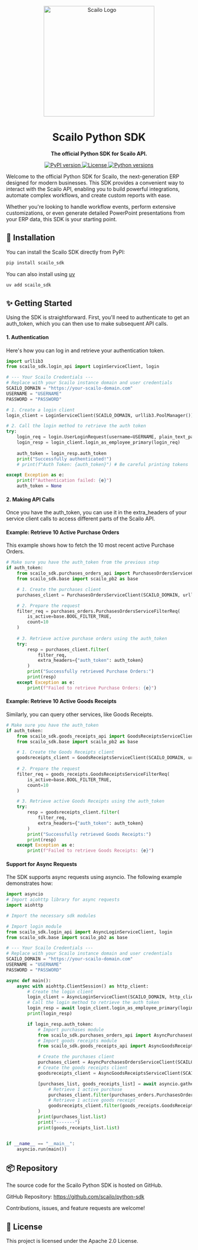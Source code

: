 <p align="center">
<img src="https://pub-fbb2435be97c492d8ece0578844483ea.r2.dev/scailo-logo.png" alt="Scailo Logo" width="300"/>
</p>

<h1 align="center">Scailo Python SDK</h1>

<p align="center">
<strong>The official Python SDK for Scailo API.</strong>
</p>

<p align="center">
<a href="https://pypi.org/project/scailo-sdk/">
<img src="https://img.shields.io/pypi/v/scailo_sdk.svg" alt="PyPI version">
</a>
<a href="https://github.com/scailo/python-sdk/blob/main/LICENSE">
<img src="https://img.shields.io/badge/License-Apache%202.0-blue.svg" alt="License">
</a>
<a href="https://pypi.org/project/scailo-sdk/">
<img src="https://img.shields.io/pypi/pyversions/scailo_sdk.svg" alt="Python versions">
</a>
</p>

Welcome to the official Python SDK for Scailo, the next-generation ERP designed for modern businesses. This SDK provides a convenient way to interact with the Scailo API, enabling you to build powerful integrations, automate complex workflows, and create custom reports with ease.

Whether you're looking to handle workflow events, perform extensive customizations, or even generate detailed PowerPoint presentations from your ERP data, this SDK is your starting point.

## 🚀 Installation

You can install the Scailo SDK directly from PyPI:

```bash
pip install scailo_sdk
```

You can also install using [uv](https://docs.astral.sh/uv/)

```bash
uv add scailo_sdk
```

## ✨ Getting Started

Using the SDK is straightforward. First, you'll need to authenticate to get an auth_token, which you can then use to make subsequent API calls.

#### 1. Authentication

Here's how you can log in and retrieve your authentication token.

```python
import urllib3
from scailo_sdk.login_api import LoginServiceClient, login

# --- Your Scailo Credentials ---
# Replace with your Scailo instance domain and user credentials
SCAILO_DOMAIN = "https://your-scailo-domain.com"
USERNAME = "USERNAME"
PASSWORD = "PASSWORD"

# 1. Create a login client
login_client = LoginServiceClient(SCAILO_DOMAIN, urllib3.PoolManager())

# 2. Call the login method to retrieve the auth token
try:
    login_req = login.UserLoginRequest(username=USERNAME, plain_text_password=PASSWORD)
    login_resp = login_client.login_as_employee_primary(login_req)
    
    auth_token = login_resp.auth_token
    print("Successfully authenticated!")
    # print(f"Auth Token: {auth_token}") # Be careful printing tokens

except Exception as e:
    print(f"Authentication failed: {e}")
    auth_token = None
```

#### 2. Making API Calls

Once you have the auth_token, you can use it in the extra_headers of your service client calls to access different parts of the Scailo API.

#### Example: Retrieve 10 Active Purchase Orders

This example shows how to fetch the 10 most recent active Purchase Orders.

```python
# Make sure you have the auth_token from the previous step
if auth_token:
    from scailo_sdk.purchases_orders_api import PurchasesOrdersServiceClient, purchases_orders
    from scailo_sdk.base import scailo_pb2 as base

    # 1. Create the purchases client
    purchases_client = PurchasesOrdersServiceClient(SCAILO_DOMAIN, urllib3.PoolManager())

    # 2. Prepare the request
    filter_req = purchases_orders.PurchasesOrdersServiceFilterReq(
        is_active=base.BOOL_FILTER_TRUE, 
        count=10
    )
    
    # 3. Retrieve active purchase orders using the auth_token
    try:
        resp = purchases_client.filter(
            filter_req, 
            extra_headers={"auth_token": auth_token}
        )
        print("Successfully retrieved Purchase Orders:")
        print(resp)
    except Exception as e:
        print(f"Failed to retrieve Purchase Orders: {e}")

```

#### Example: Retrieve 10 Active Goods Receipts

Similarly, you can query other services, like Goods Receipts.

```python
# Make sure you have the auth_token
if auth_token:
    from scailo_sdk.goods_receipts_api import GoodsReceiptsServiceClient, goods_receipts
    from scailo_sdk.base import scailo_pb2 as base

    # 1. Create the Goods Receipts client
    goodsreceipts_client = GoodsReceiptsServiceClient(SCAILO_DOMAIN, urllib3.PoolManager())
    
    # 2. Prepare the request
    filter_req = goods_receipts.GoodsReceiptsServiceFilterReq(
        is_active=base.BOOL_FILTER_TRUE, 
        count=10
    )

    # 3. Retrieve active Goods Receipts using the auth_token
    try:
        resp = goodsreceipts_client.filter(
            filter_req,
            extra_headers={"auth_token": auth_token}
        )
        print("Successfully retrieved Goods Receipts:")
        print(resp)
    except Exception as e:
        print(f"Failed to retrieve Goods Receipts: {e}")
```

#### Support for Async Requests

The SDK supports async requests using asyncio. The following example demonstrates how:

```python
import asyncio
# Import aiohttp library for async requests
import aiohttp

# Import the necessary sdk modules

# Import login module
from scailo_sdk.login_api import AsyncLoginServiceClient, login
from scailo_sdk.base import scailo_pb2 as base

# --- Your Scailo Credentials ---
# Replace with your Scailo instance domain and user credentials
SCAILO_DOMAIN = "https://your-scailo-domain.com"
USERNAME = "USERNAME"
PASSWORD = "PASSWORD"

async def main():
    async with aiohttp.ClientSession() as http_client:
        # Create the login client
        login_client = AsyncLoginServiceClient(SCAILO_DOMAIN, http_client)
        # Call the login method to retrieve the auth token
        login_resp = await login_client.login_as_employee_primary(login.UserLoginRequest(username=USERNAME, plain_text_password=PASSWORD))
        print(login_resp)

        if login_resp.auth_token:
            # Import purchases module
            from scailo_sdk.purchases_orders_api import AsyncPurchasesOrdersServiceClient, purchases_orders
            # Import goods receipts module
            from scailo_sdk.goods_receipts_api import AsyncGoodsReceiptsServiceClient, goods_receipts

            # Create the purchases client
            purchases_client = AsyncPurchasesOrdersServiceClient(SCAILO_DOMAIN, http_client)
            # Create the goods receipts client
            goodsreceipts_client = AsyncGoodsReceiptsServiceClient(SCAILO_DOMAIN, http_client)

            [purchases_list, goods_receipts_list] = await asyncio.gather(
                # Retrieve 1 active purchase
                purchases_client.filter(purchases_orders.PurchasesOrdersServiceFilterReq(is_active=base.BOOL_FILTER_TRUE, count=1), extra_headers={"auth_token": login_resp.auth_token}),
                # Retrieve 1 active goods receipt
                goodsreceipts_client.filter(goods_receipts.GoodsReceiptsServiceFilterReq(is_active=base.BOOL_FILTER_TRUE, count=1), extra_headers={"auth_token": login_resp.auth_token})
            )
            print(purchases_list.list)
            print("-------")
            print(goods_receipts_list.list)


if __name__ == "__main__":
    asyncio.run(main())
```

## 📦 Repository

The source code for the Scailo Python SDK is hosted on GitHub.

GitHub Repository: https://github.com/scailo/python-sdk

Contributions, issues, and feature requests are welcome!

## 📄 License

This project is licensed under the Apache 2.0 License.